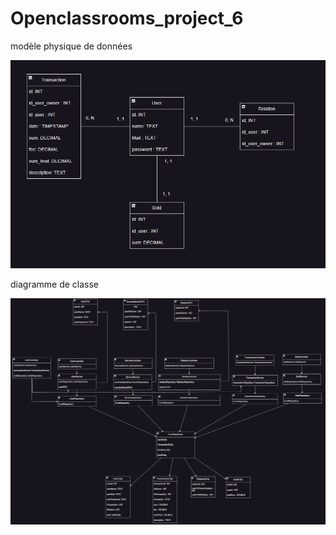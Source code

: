 # Openclassrooms_project_6
<p>modèle physique de données </p>
<img src="https://github.com/Pierreantoine-p/Openclassrooms_project_6/blob/develop/src/main/resources/Structure/StructureBdd.png"/>

<p>diagramme de classe</p>
<img src ="https://github.com/Pierreantoine-p/Openclassrooms_project_6/blob/develop/src/main/resources/Structure/ModeleDeClasse.png"/>
